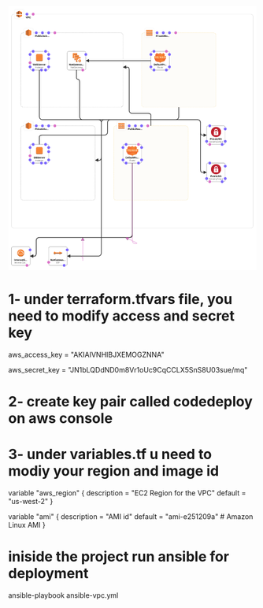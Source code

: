 ![alt text](img/Ansible-CloudFormation.png "Add Architecture")

# 1- under terraform.tfvars file, you need to modify access and secret key 
aws_access_key = "AKIAIVNHIBJXEMOGZNNA"

aws_secret_key = "JN1bLQDdND0m8Vr1oUc9CqCCLX5SnS8U03sue/mq"


# 2- create key pair called codedeploy on aws console

# 3- under variables.tf u need to modiy your region and image id 
variable "aws_region" {
  description = "EC2 Region for the VPC"
  default     = "us-west-2"
}

variable "ami" {
  description = "AMI id"
  default     = "ami-e251209a" # Amazon Linux AMI
}

# iniside the project run ansible for deployment
 ansible-playbook ansible-vpc.yml

